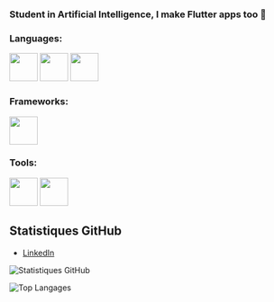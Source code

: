### Student in Artificial Intelligence, I make Flutter apps too 👋

### Languages:

<img src='https://github.com/yurijserrano/Github-Profile-Readme-Logos/blob/master/programming%20languages/python.svg' height="50"/>
<img src='https://github.com/yurijserrano/Github-Profile-Readme-Logos/blob/master/programming%20languages/dart.svg' height="50"/>
<img src='https://github.com/yurijserrano/Github-Profile-Readme-Logos/blob/master/programming%20languages/javascript.svg' height="50"/>

### Frameworks:

<img src='https://w7.pngwing.com/pngs/67/315/png-transparent-flutter-hd-logo-thumbnail.png' height="50"/>

### Tools:

<img src='https://github.com/yurijserrano/Github-Profile-Readme-Logos/blob/master/ides/android-studio.svg' height="50"/>
<img src='https://github.com/yurijserrano/Github-Profile-Readme-Logos/blob/master/text editors/vscode.svg' height="50"/>

## Statistiques GitHub
- [LinkedIn](lien_vers_linkedin)
  
![Statistiques GitHub](https://readme-stats-chi-pink.vercel.app/api?username=mbenalia&show_icons=true)

![Top Langages](https://github-readme-stats.vercel.app/api/top-langs/?username=mbenalia)
